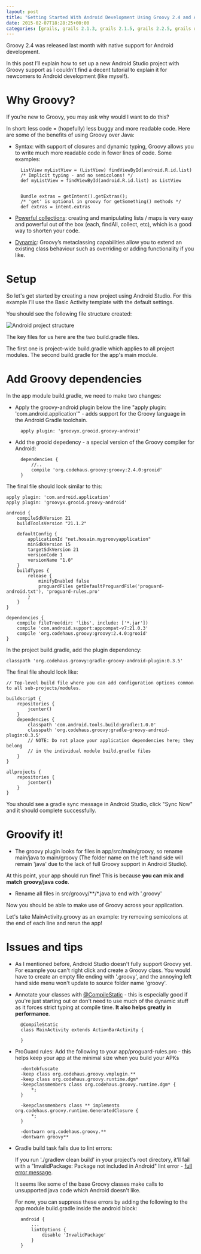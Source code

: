 ```yaml
---
layout: post
title: "Getting Started With Android Development Using Groovy 2.4 and Android Studio"
date: 2015-02-07T18:28:25+00:00
categories: [grails, grails 2.1.3, grails 2.1.5, grails 2.2.5, grails upgrade]
---
```


Groovy 2.4 was released last month with native support for Android development.

In this post I’ll explain how to set up a new Android Studio project with Groovy support as I couldn't find a decent tutorial to explain it for newcomers to Android development (like myself).

# Why Groovy?

If you’re new to Groovy, you may ask why would I want to do this?

In short: less code = (hopefully) less buggy and more readable code. Here are some of the benefits of using Groovy over Java:

* Syntax: with support of closures and dynamic typing, Groovy allows you to write much more readable code in fewer lines of code. Some examples:

        ListView myListView = (ListView) findViewById(android.R.id.list)
        /* Implicit typing - and no semicolons! */
        def myListView = findViewById(android.R.id.list) as ListView


        Bundle extras = getIntent().getExtras();
        /* 'get' is optional in groovy for getSomething() methods */
        def extras = intent.extras


* [Powerful collections](http://groovy.codehaus.org/Collections): creating and manipulating lists / maps is very easy and powerful out of the box (each, findAll, collect, etc), which is a good way to shorten your code.


* [Dynamic](http://groovy.codehaus.org/Dynamic+Groovy): Groovy’s metaclassing capabilities allow you to extend an existing class behaviour such as overriding or adding functionality if you like.


# Setup

So let's get started by creating a new project using Android Studio. For this example I’ll use the Basic Activity template with the default settings.

You should see the following file structure created:

![Android project structure](/images/blog/2015/new-android-project.png)

The key files for us here are the two build.gradle files.

The first one is project-wide build.gradle which applies to all project modules. The second build.gradle for the app's main module.


# Add Groovy dependencies

In the app module build.gradle, we need to make two changes:

* Apply the groovy-android plugin below the line "apply plugin: 'com.android.application'" - adds support for the Groovy language in the Android Gradle toolchain.

        apply plugin: 'groovyx.grooid.groovy-android'

* Add the grooid depedency - a special version of the Groovy compiler for Android:

        dependencies {
            //..
            compile 'org.codehaus.groovy:groovy:2.4.0:grooid'
        }

The final file should look similar to this:

    apply plugin: 'com.android.application'
    apply plugin: 'groovyx.grooid.groovy-android'

    android {
        compileSdkVersion 21
        buildToolsVersion "21.1.2"

        defaultConfig {
            applicationId "net.hosain.mygroovyapplication"
            minSdkVersion 15
            targetSdkVersion 21
            versionCode 1
            versionName "1.0"
        }
        buildTypes {
            release {
                minifyEnabled false
                proguardFiles getDefaultProguardFile('proguard-android.txt'), 'proguard-rules.pro'
            }
        }
    }

    dependencies {
        compile fileTree(dir: 'libs', include: ['*.jar'])
        compile 'com.android.support:appcompat-v7:21.0.3'
        compile 'org.codehaus.groovy:groovy:2.4.0:grooid'
    }


In the project build.gradle, add the plugin dependency:

    classpath 'org.codehaus.groovy:gradle-groovy-android-plugin:0.3.5'

The final file should look like:

    // Top-level build file where you can add configuration options common to all sub-projects/modules.

    buildscript {
        repositories {
            jcenter()
        }
        dependencies {
            classpath 'com.android.tools.build:gradle:1.0.0'
            classpath 'org.codehaus.groovy:gradle-groovy-android-plugin:0.3.5'
            // NOTE: Do not place your application dependencies here; they belong
            // in the individual module build.gradle files
        }
    }

    allprojects {
        repositories {
            jcenter()
        }
    }

You should see a gradle sync message in Android Studio, click "Sync Now" and it should complete successfully.

# Groovify it!

* The groovy plugin looks for files in app/src/main/groovy, so rename main/java to main/groovy (The folder name on the left hand side will remain 'java' due to the lack of full Groovy support in Android Studio).

At this point, your app should run fine! This is because **you can mix and match groovy/java code**.

* Rename all files in src/groovy/\*\*/\*.java to end with '.groovy'

Now you should be able to make use of Groovy across your application.

Let's take MainActivity.groovy as an example: try removing semicolons at the end of each line and rerun the app!


# Issues and tips

* As I mentioned before, Android Studio doesn't fully support Groovy yet. For example you can't right click and create a Groovy class. You would have to create an empty file ending with '.groovy', and the annoying left hand side menu won't update to source folder name 'groovy'.

* Annotate your classes with [@CompileStatic](http://docs.codehaus.org/display/GroovyJSR/GEP+10+-+Static+compilation) - this is especially good if you're just starting out or don't need to use much of the dynamic stuff as it forces strict typing at compile time. **It also helps greatly in performance**.

        @CompileStatic
        class MainActivity extends ActionBarActivity {

        }


* ProGuard rules: Add the following to your app/proguard-rules.pro - this helps keep your app at the minimal size when you build your APKs

        -dontobfuscate
        -keep class org.codehaus.groovy.vmplugin.**
        -keep class org.codehaus.groovy.runtime.dgm*
        -keepclassmembers class org.codehaus.groovy.runtime.dgm* {
            *;
        }

        -keepclassmembers class ** implements org.codehaus.groovy.runtime.GeneratedClosure {
            *;
        }

        -dontwarn org.codehaus.groovy.**
        -dontwarn groovy**

* Gradle build task fails due to lint errors:

    If you run './gradlew clean build' in your project's root directory, it'll fail with a "InvalidPackage: Package not included in Android" lint error - [full error message](http://pastebin.com/raw.php?i=jtPwcFyE).

    It seems like some of the base Groovy classes make calls to unsupported java code which Android doesn't like.

    For now, you can suppress these errors by adding the following to the app module build.gradle inside the android block:

        android {
            ...
            lintOptions {
                disable 'InvalidPackage'
            }
        }